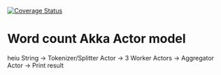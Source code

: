 [![Coverage Status](https://coveralls.io/repos/github/mcadariu/learnakka/badge.svg?branch=master)](https://coveralls.io/github/mcadariu/learnakka?branch=master)
# Word count Akka Actor model
heiu
String -> Tokenizer/Splitter Actor -> 3 Worker Actors -> Aggregator Actor -> Print result
